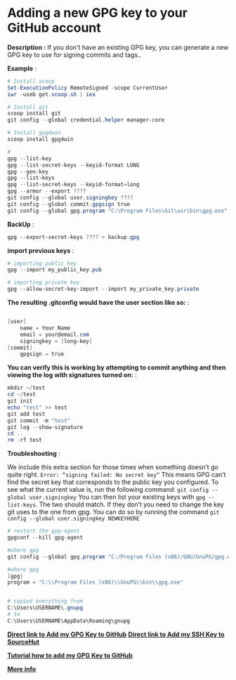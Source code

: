 # Adding a new GPG key to your GitHub account

**Description :**  If you don't have an existing GPG key, you can generate a new GPG key to use for signing commits and tags..

**Example** :

```powershell
# Install scoop
Set-ExecutionPolicy RemoteSigned -scope CurrentUser
iwr -useb get.scoop.sh | iex

# Install git
scoop install git
git config --global credential.helper manager-core

# Install gpg4win
scoop install gpg4win

#
gpg --list-key
gpg --list-secret-keys --keyid-format LONG
gpg --gen-key
gpg --list-keys
gpg --list-secret-keys --keyid-format=long
gpg --armor --export ????
git config --global user.signingkey ????
git config --global commit.gpgsign true
git config --global gpg.program "C:\Program Files\Git\usr\bin\gpg.exe"
```

**BackUp** :

```powershell
gpg --export-secret-keys ???? > backup.gpg
```

**import previous keys** :

```powershell
# importing public key
gpg --import my_public_key.pub

# importing private key
gpg --allow-secret-key-import --import my_private_key.private
```


**The resulting .gitconfig would have the user section like so:** :

```powershell

[user]
    name = Your Name
    email = your@email.com
    signingkey = [long-key]
[commit]
    gpgsign = true
```
**You can verify this is working by attempting to commit anything and then viewing the log with signatures turned on:** :

```powershell
mkdir ~/test
cd ~/test
git init
echo "test" >> test
git add test
git commit -m "test"
git log --show-signature
cd ..
rm -rf test
```

**Troubleshooting** :

We include this extra section for those times when something doesn’t go quite right.
```Error: “signing failed: No secret key”```
This means GPG can’t find the secret key that corresponds to the public key you configured. To see what the current value is, run the following command:
```git config --global user.signingkey```
You can then list your existing keys with ```gpg --list-keys```. The two should match. If they don’t you need to change the key git uses to the one from gpg. You can do so by running the command
```git config --global user.signingkey NEWKEYHERE```


```powershell
# restart the gpg-agent
gpgconf --kill gpg-agent

#where gpg
git config --global gpg.program "C:/Program Files (x86)/GNU/GnuPG/gpg.exe"

#where gpg
[gpg]
program = "C:\\Program Files (x86)\\GnuPG\\bin\\gpg.exe"


# copied everything from
C:\Users\USERNAME\.gnupg
# to
C:\Users\USERNAME\AppData\Roaming\gnupg
```

**[Direct link to Add my GPG Key to GitHub](https://github.com/settings/keys)**
**[Direct link to Add my SSH Key to SourceHut](https://meta.sr.ht/keys)**


**[Tutorial how to add my GPG Key to GitHub](https://help.github.com/articles/adding-a-new-gpg-key-to-your-github-account/)**



**[More info](https://medium.com/bootstart/signed-commits-ec2cab9e7254)**
 